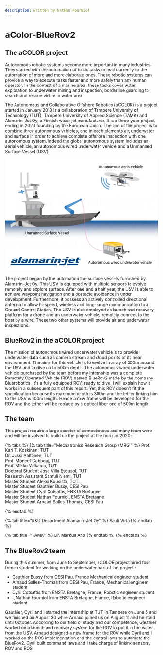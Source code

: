 ```yaml
---
description: written by Nathan Fourniol
---
```


# aColor-BlueRov2

## The aCOLOR project



Autonomous robotic systems become more important in many industries. They started with the automation of basic tasks to lead currently to the automation of more and more elaborate ones. These robotic systems can provide a way to execute tasks faster and more safely than any human operator. In the context of a marine area, these tasks cover water exploration to underwater mining and inspection,  borderline guarding to search and rescue victim in water area. 

The Autonomous and Collaborative Offshore Robotics \(aCOLOR\) is a project started in January 2018 is a collaboration of Tampere University of Technology \(TUT\), Tampere University of Applied Science \(TAMK\) and Alamarin-Jet Oy, a Finnish water jet manufacturer. It is a three-year project ending in 2020 founding by the European Union. The aim of the project is to combine three autonomous vehicles, one in each elements air, underwater and surface in order to achieve complete offshore inspection with one autonomous system. Indeed the global autonomous system includes an aerial vehicle, an autonomous wired underwater vehicle and a Unmanned Surface Vessel \(USV\).  

![](../.gitbook/assets/acolorglobal.png)

The project began by the automation the surface vessels furnished by Alamarin-Jet Oy. This USV  is equipped with multiple sensors to evolve remotely and explore surface. After one and a half year, the USV is able to achieve waypoint navigation and a obstacle avoidance in under development. Furthermore, it possess an actively controlled directional antenna to allow hi-speed, wireless and long-range communication to a Ground Control Station. The USV is also employed as launch and recovery platform for a drone and an underwater vehicle, remotely connect to the boat by a wire. These two other systems will provide air and underwater inspections.   



## BlueRov2 in the aCOLOR project

The mission of autonomous wired underwater vehicle is to provide underwater data such as camera stream and cloud points of its near environment. The aims for this vehicle is to evolve in a ray of 500m around the USV and to dive up to 500m depth. The autonomous wired underwater vehicle purchased by the team before my internship was a complete Remotely Operated Vehicle \(ROV\) named BlueRov2 made by the company Bluerobotics. It's a fully equipped ROV, ready to dive. I will explain how it works in a subsequent part of this report. Yet, this ROV doesn't fit the specification because its maximum depth is 300m and the tether linking him to the USV is 100m length. Hence a new frame will be developed for the ROV and the tether will be replace by a optical fiber one of 500m length.

## The team

This project require a large specter of competences and many team were and will be involved to build up the project at the horizon 2020 :

{% tabs %}
{% tab title="Mechatronics Research Group \(MRG\)" %}
Prof. Kari T. Koskinen, TUT  
Dr. Jussi Aaltonen, TUT  
Prof. Moncef Gabbouj, TUT  
Prof. Mikko Valkama, TUT  
Doctoral Student Jose Villa Escusol, TUT  
Research Assistant Samuli Niemi, TUT  
Master Student Aleksi Kuusisto, TUT  
Master Student Gauthier Bussy, CESI Pau  
Master Student Cyril Cotsaftis, ENSTA Bretagne  
Master Student Nathan Fourniol, ENSTA Bretagne  
Master Student Arnaud Salles-Thomas, CESI Pau  
  
  
{% endtab %}

{% tab title="R&D Department Alamarin-Jet Oy" %}
Sauli Virta
{% endtab %}

{% tab title="TAMK" %}
Dr. Markus Aho
{% endtab %}
{% endtabs %}



## The BlueRov2 team

During this summer, from June to September, aCOLOR project hired four french student for working on the underwater part of the project :

* Gauthier Bussy from CESI Pau, France Mechanical engineer student
* Arnaud Salles-Thomas from CESI Pau, France, Mechanical engineer student
* Cyril Cotsaftis from ENSTA Bretagne, France, Robotic engineer student
* I, Nathan Fourniol from ENSTA Bretagne, France, Robotic engineer student

Gauthier, Cyril and I started the internship at TUT in Tampere on June 5 and we finished on August 30 while Arnaud joined us on August 11 and he staid until October. According to our field of study and our competence, Gauthier worked on a launch and recovery system for the ROV to put it in the water from the USV. Arnaud designed a new frame for the ROV while Cyril and I worked on the ROS implementation and the control laws to automate the BlueRov2. Cyril built command laws and I take charge of linkink sensors, ROV and ROS.



